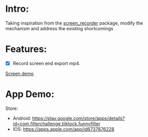 # Intro:
Taking inspiration from the [screen_recorder](https://pub.dev/packages/screen_recorder) package, modify the mechanism and address the existing shortcomings

# Features:

- [x] Record screen end export mp4.
      
[Screen demo](https://github.com/BrianTran24/screen_record/blob/main/assets/ScreenRecording2024-11-22at17.06.33-ezgif.com-video-to-gif-converter.gif?raw=true)


# App Demo:
 Store:
  + Android: https://play.google.com/store/apps/details?id=com.filterchallenge.tiiktock.funnyfilter
  + IOS: https://apps.apple.com/app/id6737876228
